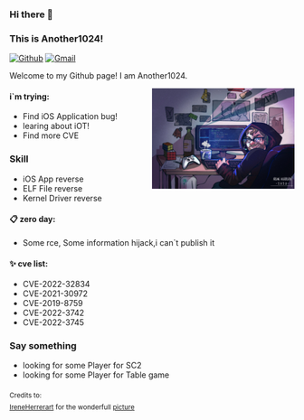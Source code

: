 ### Hi there 👋 
### This is Another1024!

[![Github](https://img.shields.io/badge/-Github-000?style=flat&logo=Github&logoColor=white)](https://github.com/another1024)
[![Gmail](https://img.shields.io/badge/-Twitter-00acee?style=flat&logo=Twitter&logoColor=white)](https://twitter.com/another1024)

Welcome to my Github page! I am Another1024.

<img align="right" alt="img" src="https://github.com/FernandoRoldan93/FernandoRoldan93/blob/master/cover_image.jpg" width="50%" height="auto" />

#### i`m trying:
- Find iOS Application bug!
- learing about iOT!
- Find more CVE

### Skill
- iOS App reverse
- ELF File reverse
- Kernel Driver reverse

#### 📋 zero day:
- Some rce, Some information hijack,i can`t publish it

#### ✨ cve list:
- CVE-2022-32834
- CVE-2021-30972
- CVE-2019-8759
- CVE-2022-3742
- CVE-2022-3745


### Say something
- looking for some Player for SC2
- looking for some Player for Table game



<sub>Credits to: <br/>[IreneHerrerart](https://www.artstation.com/ireneherrera) for the wonderfull [picture](https://github.com/FernandoRoldan93/FernandoRoldan93/blob/master/cover_image.jpg)</sub>

